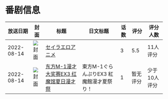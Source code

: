 # 番剧信息

|放送日期|封面|标题|日文标题|话数|评分|评分人数|
|---|---|---|---|---|---|---|
|2022-08-14|![封面](https://bangumi.tv/img/no_icon_subject.png)|[セイラエロアニメ](https://bangumi.tv/subject/397164)||3|5.5|11人评分|
|2022-08-14|![封面](https://lain.bgm.tv/pic/cover/c/7f/72/452867_tGgTI.jpg)|[东方M-1漫才大奖赛EX3 红魔馆夏日漫才祭](https://bangumi.tv/subject/452867)|東方M-1ぐらんぷりEX3 紅魔館漫才夏祭り！|1|暂无评分|少于10人评分|
